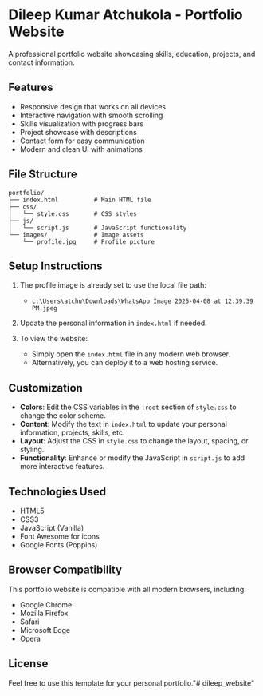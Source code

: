 # Dileep Kumar Atchukola - Portfolio Website

A professional portfolio website showcasing skills, education, projects, and contact information.

## Features

- Responsive design that works on all devices
- Interactive navigation with smooth scrolling
- Skills visualization with progress bars
- Project showcase with descriptions
- Contact form for easy communication
- Modern and clean UI with animations

## File Structure

```
portfolio/
├── index.html          # Main HTML file
├── css/
│   └── style.css       # CSS styles
├── js/
│   └── script.js       # JavaScript functionality
└── images/             # Image assets
    └── profile.jpg     # Profile picture
```

## Setup Instructions

1. The profile image is already set to use the local file path:
   - `c:\Users\atchu\Downloads\WhatsApp Image 2025-04-08 at 12.39.39 PM.jpeg`

2. Update the personal information in `index.html` if needed.

3. To view the website:
   - Simply open the `index.html` file in any modern web browser.
   - Alternatively, you can deploy it to a web hosting service.

## Customization

- **Colors**: Edit the CSS variables in the `:root` section of `style.css` to change the color scheme.
- **Content**: Modify the text in `index.html` to update your personal information, projects, skills, etc.
- **Layout**: Adjust the CSS in `style.css` to change the layout, spacing, or styling.
- **Functionality**: Enhance or modify the JavaScript in `script.js` to add more interactive features.

## Technologies Used

- HTML5
- CSS3
- JavaScript (Vanilla)
- Font Awesome for icons
- Google Fonts (Poppins)

## Browser Compatibility

This portfolio website is compatible with all modern browsers, including:
- Google Chrome
- Mozilla Firefox
- Safari
- Microsoft Edge
- Opera

## License

Feel free to use this template for your personal portfolio."# dileep_website" 
